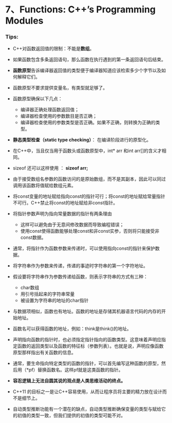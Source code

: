 # 7、Functions: C++’s Programming Modules 







### Tips:

* C++对函数返回值的限制：不能是**数组**。
* 如果函数包含多条返回语句，那么函数在执行遇到的第一条返回语句后结束。
* **函数原型**告诉编译器返回值的类型便于编译器知道应该检索多少个字节以及如何解释它们。
* 函数原型不要求提供变量名，有类型就足够了。
* 函数原型确保以下几点：
  * 编译器正确处理函数返回值；
  * 编译器检查使用的参数数目是否正确；
  * 编译器检查使用的参数类型是否正确。如果不正确，则转换为正确的类型。
* **静态类型检查（static type checking）**： 在编译阶段进行的原型化。
* 在C++中，当且仅当用于函数头或函数原型中，int* arr 和int arr[]的含义才相同。
* sizeof 还可以这样使用 ： **sizeof  arr;**
* 由于接受数组名参数的函数访问的是原始数组，而不是其副本，因此可以同过调用该函数将值赋给数组元素。
* 将const变量的地址赋给指向const的指针可行；将const的地址赋给常量指针不可行。C++禁止将const的地址赋给非const指针。
* 将指针参数声明为指向常量数据的指针有两条理由

  * 这样可以避免由于无意间修改数据而导致编程错误；
  * 使用const使得函数能够处理const和非const实参，否则将只能接受非const数据。
* 通常，将指针作为函数参数来传递时，可以使用指向const的指针来保护数据。
* 将字符串作为参数来传递，传递的事迹时字符串的第一个字符地址。
* 假设要将字符串作为参数传递给函数，则表示字符串的方式有三种：
  * char数组
  * 用引号括起来的字符串常量
  * 被设置为字符串的地址的char指针
* 与数据项相似，函数也有地址。函数的地址是存储其机器语言代码的内存的开始地址。
* 函数名可以获得函数的地址，例如：think是think()的地址。 
* 声明指向函数的指针时，也必须指定指针指向的函数类型。这意味着声明应指定函数的返回类型以及函数的特征标（参数列表）。也就是说，声明应像函数原型那样指出有关函数的信息。
* 通常，要生命指向特定类型的函数的指针，可以首先编写这种函数的原型，然后用（*pf）替换函数名。这样pf就是这类函数的指针。
* **容忍逻辑上无法自圆其说的观点是人类思维活动的终点。**
* C++11 的目标之一是让C++容易使用，从而让程序员将主要的精力放在设计而不是细节上。
* 自动类型推断功能有一个潜在的缺点，自动类型推断确保变量的类型与赋给它的初值的类型一致，但我们提供的初值的类型可能不对。

